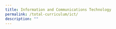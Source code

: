 ```yaml
---
title: Information and Communications Technology
permalink: /total-curriculum/ict/
description: ""
---
```

